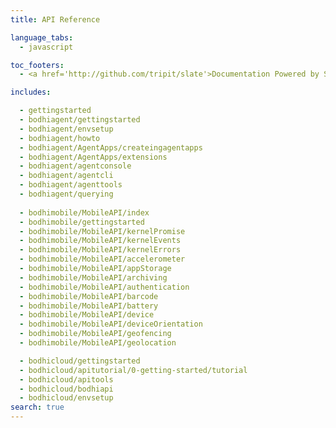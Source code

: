 ```yaml
---
title: API Reference

language_tabs:
  - javascript

toc_footers:
  - <a href='http://github.com/tripit/slate'>Documentation Powered by Slate</a>

includes:

  - gettingstarted
  - bodhiagent/gettingstarted
  - bodhiagent/envsetup
  - bodhiagent/howto
  - bodhiagent/AgentApps/createingagentapps
  - bodhiagent/AgentApps/extensions
  - bodhiagent/agentconsole
  - bodhiagent/agentcli
  - bodhiagent/agenttools
  - bodhiagent/querying
  
  - bodhimobile/MobileAPI/index
  - bodhimobile/gettingstarted
  - bodhimobile/MobileAPI/kernelPromise
  - bodhimobile/MobileAPI/kernelEvents
  - bodhimobile/MobileAPI/kernelErrors
  - bodhimobile/MobileAPI/accelerometer
  - bodhimobile/MobileAPI/appStorage
  - bodhimobile/MobileAPI/archiving
  - bodhimobile/MobileAPI/authentication
  - bodhimobile/MobileAPI/barcode
  - bodhimobile/MobileAPI/battery
  - bodhimobile/MobileAPI/device
  - bodhimobile/MobileAPI/deviceOrientation
  - bodhimobile/MobileAPI/geofencing
  - bodhimobile/MobileAPI/geolocation

  - bodhicloud/gettingstarted
  - bodhicloud/apitutorial/0-getting-started/tutorial
  - bodhicloud/apitools
  - bodhicloud/bodhiapi
  - bodhicloud/envsetup
search: true
---
```

